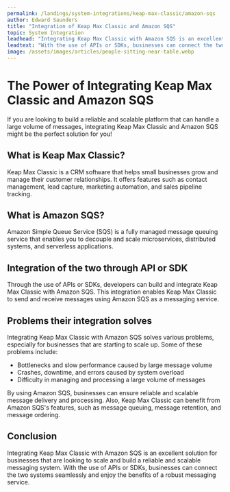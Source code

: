 ```yaml
---
permalink: /landings/system-integrations/keap-max-classic/amazon-sqs
author: Edward Saunders
title: "Integration of Keap Max Classic and Amazon SQS"
topic: System Integration
leadhead: "Integrating Keap Max Classic with Amazon SQS is an excellent solution for businesses that are looking to scale and build a reliable and scalable messaging system"
leadtext: "With the use of APIs or SDKs, businesses can connect the two systems seamlessly and enjoy the benefits of a robust messaging service."
image: /assets/images/articles/people-sitting-near-table.webp
---
```

<div class="arttext">	<h1>The Power of Integrating Keap Max Classic and Amazon SQS</h1>
	<p>If you are looking to build a reliable and scalable platform that can handle a large volume of messages, integrating Keap Max Classic and Amazon SQS might be the perfect solution for you!</p>
	<h2>What is Keap Max Classic?</h2>
	<p>Keap Max Classic is a CRM software that helps small businesses grow and manage their customer relationships. It offers features such as contact management, lead capture, marketing automation, and sales pipeline tracking.</p>
	<h2>What is Amazon SQS?</h2>
	<p>Amazon Simple Queue Service (SQS) is a fully managed message queuing service that enables you to decouple and scale microservices, distributed systems, and serverless applications.</p>
	<h2>Integration of the two through API or SDK</h2>
	<p>Through the use of APIs or SDKs, developers can build and integrate Keap Max Classic with Amazon SQS. This integration enables Keap Max Classic to send and receive messages using Amazon SQS as a messaging service.</p>
	<h2>Problems their integration solves</h2>
	<p>Integrating Keap Max Classic with Amazon SQS solves various problems, especially for businesses that are starting to scale up. Some of these problems include:</p>
	<ul>
		<li>Bottlenecks and slow performance caused by large message volume</li>
		<li>Crashes, downtime, and errors caused by system overload</li>
		<li>Difficulty in managing and processing a large volume of messages</li>
	</ul>
	<p>By using Amazon SQS, businesses can ensure reliable and scalable message delivery and processing. Also, Keap Max Classic can benefit from Amazon SQS's features, such as message queuing, message retention, and message ordering.</p>
	<h2>Conclusion</h2>
	<p>Integrating Keap Max Classic with Amazon SQS is an excellent solution for businesses that are looking to scale and build a reliable and scalable messaging system. With the use of APIs or SDKs, businesses can connect the two systems seamlessly and enjoy the benefits of a robust messaging service. </p>
</div>